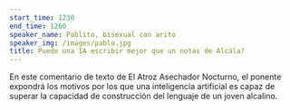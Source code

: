 ```yaml
---
start_time: 1230
end_time: 1260
speaker_name: Pablito, bisexual con arito
speaker_img: /images/pablo.jpg
title: Puede una IA escribir mejor que un notas de Alcála?
---
```


En este comentario de texto de El Atroz Asechador Nocturno, el ponente expondrá los motivos por los que una inteligencia artificial es capaz de superar la capacidad de construcción del lenguaje de un joven alcalino.
